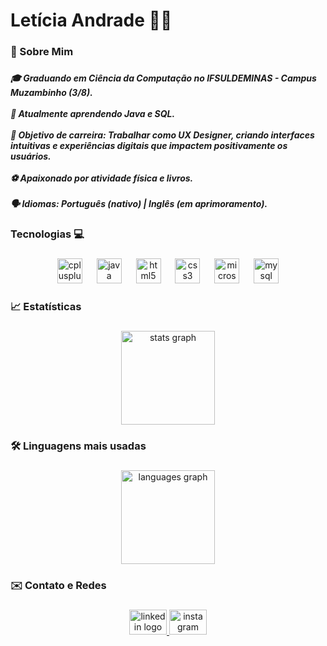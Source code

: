 <h1 align="left">Letícia Andrade 👨‍💻</h1>

###

<h3 align="left">📝 Sobre Mim</h3>

###

<h5 align="left">🎓 Graduando em Ciência da Computação no IFSULDEMINAS - Campus Muzambinho (3/8).<br><br>🌱 Atualmente aprendendo Java e SQL.<br><br>🎯 Objetivo de carreira: Trabalhar como UX Designer, criando interfaces intuitivas e experiências digitais que impactem positivamente os usuários.<br><br>⚽ Apaixonado por atividade física e livros.<br><br>🗣️ Idiomas: Português (nativo) | Inglês (em aprimoramento).</h5>

###

<h3 align="left">Tecnologias 💻</h3>

###

<div align="center">
  <img src="https://cdn.jsdelivr.net/gh/devicons/devicon/icons/cplusplus/cplusplus-original.svg" height="40" alt="cplusplus logo"  />
  <img width="15" />
  <img src="https://cdn.jsdelivr.net/gh/devicons/devicon/icons/java/java-original.svg" height="40" alt="java logo"  />
  <img width="15" />
  <img src="https://cdn.jsdelivr.net/gh/devicons/devicon/icons/html5/html5-original.svg" height="40" alt="html5 logo"  />
  <img width="15" />
  <img src="https://cdn.jsdelivr.net/gh/devicons/devicon/icons/css3/css3-original.svg" height="40" alt="css3 logo"  />
  <img width="15" />
  <img src="https://cdn.jsdelivr.net/gh/devicons/devicon/icons/microsoftsqlserver/microsoftsqlserver-plain.svg" height="40" alt="microsoftsqlserver logo"  />
  <img width="15" />
  <img src="https://cdn.jsdelivr.net/gh/devicons/devicon/icons/mysql/mysql-original.svg" height="40" alt="mysql logo"  />
</div>

###

<h3 align="left">📈 Estatísticas</h3>

###

<div align="center">
  <img src="https://github-readme-stats.vercel.app/api?username=LeehAndradee&hide_title=false&hide_rank=false&show_icons=true&include_all_commits=true&count_private=true&disable_animations=false&theme=dracula&locale=en&hide_border=false&order=1" height="150" alt="stats graph"  />
</div>

###

<h3 align="left">🛠️ Linguagens mais usadas</h3>

###

<div align="center">
  <img src="https://github-readme-stats.vercel.app/api/top-langs?username=LeehAndradee&locale=en&hide_title=false&layout=compact&card_width=320&langs_count=5&theme=dracula&hide_border=false&order=2&custom_title=Used%20Languages" height="150" alt="languages graph"  />
</div>

###

<h3 align="left">✉️ Contato e Redes</h3>

###

<div align="center">
  <a href="https://www.linkedin.com/in/let%C3%ADcia-andradee/" target="_blank">
    <img src="https://raw.githubusercontent.com/maurodesouza/profile-readme-generator/master/src/assets/icons/social/linkedin/default.svg" width="60" height="40" alt="linkedin logo"  />
  </a>
  <a href="https://www.instagram.com/leh_ups?igsh=NmV3ZzRwMmhsaWdz&utm_source=qr" target="_blank">
    <img src="https://raw.githubusercontent.com/maurodesouza/profile-readme-generator/master/src/assets/icons/social/instagram/default.svg" width="60" height="40" alt="instagram logo"  />
  </a>
</div>

###
